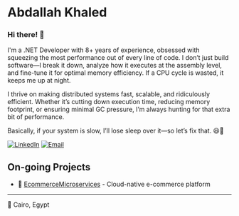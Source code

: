 
# Abdallah Khaled

### Hi there! 👋

I'm a .NET Developer with 8+ years of experience, obsessed with squeezing the most performance out of every line of code. I don’t just build software—I break it down, analyze how it executes at the assembly level, and fine-tune it for optimal memory efficiency. If a CPU cycle is wasted, it keeps me up at night.

I thrive on making distributed systems fast, scalable, and ridiculously efficient. Whether it’s cutting down execution time, reducing memory footprint, or ensuring minimal GC pressure, I’m always hunting for that extra bit of performance.

Basically, if your system is slow, I’ll lose sleep over it—so let’s fix that. 😆🚀

[![LinkedIn](https://img.shields.io/badge/LinkedIn-0077B5?style=flat-square&logo=linkedin&logoColor=white)](https://www.linkedin.com/in/abdallah-khaled-97294822a/)
[![Email](https://img.shields.io/badge/Email-D14836?style=flat-square&logo=gmail&logoColor=white)](mailto:abdallah3010@hotmail.com)



## On-going Projects

- 🚀 [EcommerceMicroservices](https://github.com/EAX3010/EcommerceMicroservices) - Cloud-native e-commerce platform


---

📍 Cairo, Egypt
